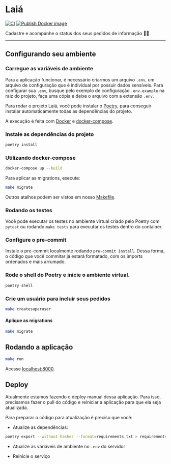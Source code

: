 # Laiá

[![CI](https://github.com/DadosAbertosDeFeira/pedidos/actions/workflows/ci.yml/badge.svg)](https://github.com/DadosAbertosDeFeira/pedidos/actions/workflows/ci.yml)
[![Publish Docker image](https://github.com/DadosAbertosDeFeira/laia/actions/workflows/push-docker-image.yml/badge.svg)](https://github.com/DadosAbertosDeFeira/laia/actions/workflows/push-docker-image.yml)

Cadastre e acompanhe o status dos seus pedidos de informação 📃✨

----

## Configurando seu ambiente

### Carregue as variáveis de ambiente

Para a aplicação funcionar, é necessário criarmos um arquivo `.env`, um arquivo de configuração que é individual por possuir dados sensíveis.
Para configurar sua `.env`, busque pelo exemplo de configuração `.env.example` na raiz do projeto,
faça uma cópia e deixe o arquivo com a extensão `.env`.

Para rodar o projeto Laiá, você pode instalar o [Poetry](https://python-poetry.org/docs/master/#installation),
para conseguir instalar automaticamente todas as dependências do projeto.

A execução é feita com [Docker](https://www.docker.com/) e [docker-compose](https://docs.docker.com/compose/).

### Instale as dependências do projeto

```bash
poetry install
```

### Utilizando docker-compose

```bash
docker-compose up --build
```

Para aplicar as migrations, execute:

```bash
make migrate
```

Outros atalhos podem ser vistos em nosso [Makefile](Makefile).

### Rodando os testes

Você pode executar os testes no ambiente virtual criado pelo Poetry
com `pytest` ou rodando `make tests` para executar os testes dentro do container.

### Configure o pre-commit

Instale o pre-commit localmente rodando `pre-commit install`. Dessa forma,
o código que você commitar já estará formatado, com os imports ordenados e mais arrumado.

### Rode o shell do Poetry e inicie o ambiente virtual.

```bash
poetry shell
```

### Crie um usuário para incluir seus pedidos

```bash
make createsuperuser
```

#### Aplique as migrations

```bash
make migrate
```

## Rodando a aplicação

```bash
make run
```

Acesse [localhost:8000](http://localhost:8000).

## Deploy

Atualmente estamos fazendo o deploy manual dessa aplicação.
Para isso, precisamos fazer o pull do código e reiniciar
a aplicação para que ela seja atualizada.

Para preparar o código para atualização é preciso que você:

* Atualize as dependências:

```bash
poetry export --without-hashes --format=requirements.txt > requirements.txt
```

* Atualize as variáveis de ambiente no `.env` do servidor

* Reinicie o serviço
